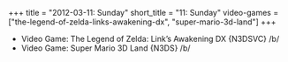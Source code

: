+++
title = "2012-03-11: Sunday"
short_title = "11: Sunday"
video-games = ["the-legend-of-zelda-links-awakening-dx", "super-mario-3d-land"]
+++


* Video Game: The Legend of Zelda: Link’s Awakening DX {N3DSVC} /b/
* Video Game: Super Mario 3D Land {N3DS} /b/